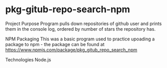 # pkg-gitub-repo-search-npm
Project Purpose
Program pulls down repositories of github user and prints them in the console log, ordered by number of stars the repository has.

NPM Packaging
This was a basic program used to practice upoading a package to npm - the package can be found at https://www.npmjs.com/package/pkg_gitub_repo_search_npm

Technologies
Node.js
